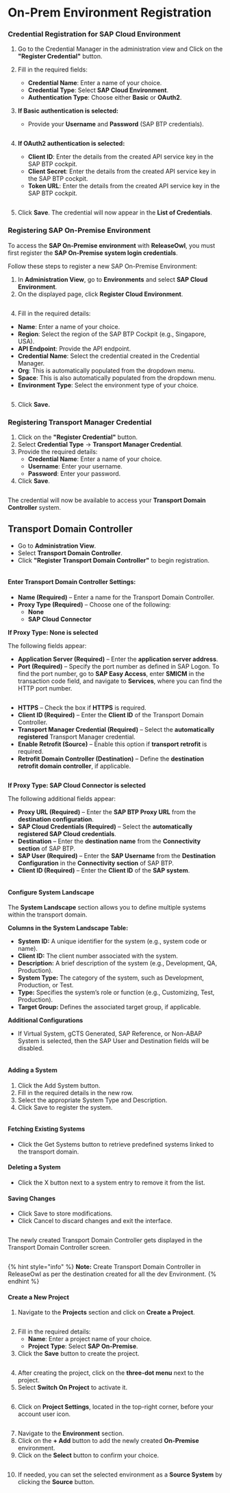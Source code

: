 # On-Prem Environment Registration

### **Credential Registration for SAP Cloud Environment**

1. Go to the Credential Manager in the administration view and Click on the **"Register Credential"** button.
2. Fill in the required fields:
   * **Credential Name**: Enter a name of your choice.
   * **Credential Type**: Select **SAP Cloud Environment**.
   * **Authentication Type**: Choose either **Basic** or **OAuth2**.
3.  **If Basic authentication is selected:**

    * Provide your **Username** and **Password** (SAP BTP credentials).

    <figure><img src="../../.gitbook/assets/image (260).png" alt=""><figcaption></figcaption></figure>
4.  **If OAuth2 authentication is selected:**

    * **Client ID**: Enter the details from the created API service key in the SAP BTP cockpit.
    * **Client Secret**: Enter the details from the created API service key in the SAP BTP cockpit.
    * **Token URL**: Enter the details from the created API service key in the SAP BTP cockpit.

    <figure><img src="../../.gitbook/assets/image (263).png" alt=""><figcaption></figcaption></figure>
5. Click **Save**. The credential will now appear in the **List of Credentials**.

### **Registering SAP On-Premise Environment**

To access the **SAP On-Premise environment** with **ReleaseOwl**, you must first register the **SAP On-Premise system login credentials**.

Follow these steps to register a new SAP On-Premise Environment:

1. In **Administration View**, go to **Environments** and select **SAP Cloud Environment**.
2. On the displayed page, click **Register Cloud Environment**.

<figure><img src="../../.gitbook/assets/image (264).png" alt=""><figcaption></figcaption></figure>

4. Fill in the required details:&#x20;

* **Name**: Enter a name of your choice.
* **Region**: Select the region of the SAP BTP Cockpit (e.g., Singapore, USA).
* **API Endpoint**: Provide the API endpoint.
* **Credential Name**: Select the credential created in the Credential Manager.
* **Org**: This is automatically populated from the dropdown menu.
* **Space**: This is also automatically populated from the dropdown menu.
* **Environment Type**: Select the environment type of your choice.

<figure><img src="../../.gitbook/assets/image (474).png" alt=""><figcaption></figcaption></figure>

5. Click **Save.**

### **Registering Transport Manager Credential**

1. Click on the **"Register Credential"** button.
2. Select **Credential Type** → **Transport Manager Credential**.
3. Provide the required details:
   * **Credential Name**: Enter a name of your choice.
   * **Username**: Enter your username.
   * **Password**: Enter your password.
4. Click **Save**.

<figure><img src="https://www.docs.releaseowl.com/assets/img/on-prem-environment-registration-1.jpg" alt=""><figcaption></figcaption></figure>

The credential will now be available to access your **Transport Domain Controller** system.

## **Transport Domain Controller**

* Go to **Administration View**.
* Select **Transport Domain Controller**.
* Click **"Register Transport Domain Controller"** to begin registration.

<figure><img src="../../.gitbook/assets/image (51).png" alt=""><figcaption></figcaption></figure>

#### **Enter Transport Domain Controller Settings:**&#x20;

* **Name (Required)** – Enter a name for the Transport Domain Controller.
* **Proxy Type (Required)** – Choose one of the following:
  * **None**
  * **SAP Cloud Connector**

**If Proxy Type: None is selected**

The following fields appear:

* **Application Server (Required)** – Enter the **application server address**.
* **Port (Required)** – Specify the port number as defined in SAP Logon. To find the port number, go to **SAP Easy Access**, enter **SMICM** in the transaction code field, and navigate to **Services**, where you can find the HTTP port number.

<figure><img src="../../.gitbook/assets/image (1) (1) (1) (1) (1) (1) (1) (1) (1).png" alt=""><figcaption></figcaption></figure>

* **HTTPS** – Check the box if **HTTPS** is required.
* **Client ID (Required)** – Enter the **Client ID** of the Transport Domain Controller.
* **Transport Manager Credential (Required)** – Select the **automatically registered** Transport Manager credential.
* **Enable Retrofit (Source)** – Enable this option if **transport retrofit** is required.
* **Retrofit Domain Controller (Destination)** – Define the **destination retrofit domain controller**, if applicable.

<figure><img src="../../.gitbook/assets/image (284).png" alt=""><figcaption></figcaption></figure>

**If Proxy Type: SAP Cloud Connector is selected**

The following additional fields appear:

* **Proxy URL (Required)** – Enter the **SAP BTP Proxy URL** from the **destination configuration**.
* **SAP Cloud Credentials (Required)** – Select the **automatically registered SAP Cloud credentials**.
* **Destination** – Enter the **destination name** from the **Connectivity section** of SAP BTP.
* **SAP User (Required)** – Enter the **SAP Username** from the **Destination Configuration** in the **Connectivity section** of SAP BTP.
* **Client ID (Required)** – Enter the **Client ID** of the **SAP system**.

<figure><img src="../../.gitbook/assets/image (285).png" alt=""><figcaption></figcaption></figure>

#### **Configure System Landscape**

The **System Landscape** section allows you to define multiple systems within the transport domain.

**Columns in the System Landscape Table:**

* **System ID:** A unique identifier for the system (e.g., system code or name).
* **Client ID:** The client number associated with the system.
* **Description:** A brief description of the system (e.g., Development, QA, Production).
* **System Type:** The category of the system, such as Development, Production, or Test.
* **Type:** Specifies the system’s role or function (e.g., Customizing, Test, Production).
* **Target Group:** Defines the associated target group, if applicable.

**Additional Configurations**

* If Virtual System, gCTS Generated, SAP Reference, or Non-ABAP System is selected, then the SAP User and Destination fields will be disabled.

<figure><img src="../../.gitbook/assets/image (286).png" alt=""><figcaption></figcaption></figure>

#### **Adding a System**

1. Click the Add System button.
2. Fill in the required details in the new row.
3. Select the appropriate System Type and Description.
4. Click Save to register the system.

<figure><img src="../../.gitbook/assets/image (475).png" alt=""><figcaption></figcaption></figure>

#### **Fetching Existing Systems**

* Click the Get Systems button to retrieve predefined systems linked to the transport domain.

#### **Deleting a System**

* Click the X button next to a system entry to remove it from the list.

#### **Saving Changes**

* Click Save to store modifications.
* Click Cancel to discard changes and exit the interface.

<figure><img src="../../.gitbook/assets/image (287).png" alt=""><figcaption></figcaption></figure>

The newly created Transport Domain Controller gets displayed in the Transport Domain Controller screen.

<figure><img src="../../.gitbook/assets/image (52).png" alt=""><figcaption></figcaption></figure>

{% hint style="info" %}
**Note:** Create Transport Domain Controller in ReleaseOwl as per the destination created for all the dev Environment.
{% endhint %}

#### Create a New Project

1. Navigate to the **Projects** section and click on **Create a Project**.

<figure><img src="../../.gitbook/assets/image (476).png" alt=""><figcaption></figcaption></figure>

2. Fill in the required details:
   * **Name**: Enter a project name of your choice.
   * **Project Type**: Select **SAP On-Premise**.
3. Click the **Save** button to create the project.

<figure><img src="../../.gitbook/assets/image (477).png" alt=""><figcaption></figcaption></figure>

4. After creating the project, click on the **three-dot menu** next to the project.
5. Select **Switch On Project** to activate it.

<figure><img src="../../.gitbook/assets/image (478).png" alt=""><figcaption></figcaption></figure>

6. Click on **Project Settings**, located in the top-right corner, before your account user icon.

<figure><img src="../../.gitbook/assets/image (480).png" alt=""><figcaption></figcaption></figure>

7. Navigate to the **Environment** section.
8. Click on the **+ Add** button to add the newly created **On-Premise** environment.
9. Click on the **Select** button to confirm your choice.

<figure><img src="../../.gitbook/assets/image (481).png" alt=""><figcaption></figcaption></figure>

10. If needed, you can set the selected environment as a **Source System** by clicking the **Source** button.

<figure><img src="../../.gitbook/assets/image (482).png" alt=""><figcaption></figcaption></figure>

